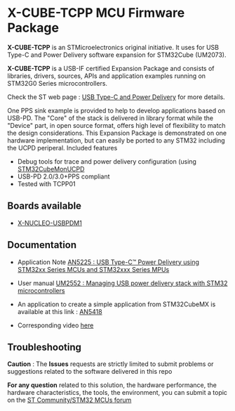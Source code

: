 # X-CUBE-TCPP MCU Firmware Package

**X-CUBE-TCPP** is an STMicroelectronics original initiative. It uses for USB Type-C and Power Delivery software expansion for STM32Cube (UM2073).

**X-CUBE-TCPP** is a USB-IF certified Expansion Package and consists of libraries, drivers, sources, APIs and application examples running on STM32G0 Series microcontrollers.

Check the ST web page : [USB Type-C and Power Delivery](https://www.st.com/en/applications/connectivity/usb-type-c-and-power-delivery.html#overview) for more details.

One PPS sink example is provided to help to develop applications based on USB-PD.
The "Core" of the stack is delivered in library format while the "Device" part, in open source format, offers high level of flexibility to match the design considerations.
This Expansion Package is demonstrated on one hardware implementation, but can easily be ported to any STM32 including the UCPD periperal.
Included features
* Debug tools for trace and power delivery configuration (using [ STM32CubeMonUCPD ](https://www.st.com/en/development-tools/stm32cubemonucpd.html)
* USB-PD 2.0/3.0+PPS compliant
* Tested with TCPP01
   
## Boards available
  * [X-NUCLEO-USBPDM1](https://www.st.com/content/st_com/en/products/ecosystems/stm32-open-development-environment/stm32-nucleo-expansion-boards/stm32-ode-power-drive-hw/x-nucleo-usbpdm1.html)

## Documentation
 * Application Note [AN5225 : USB Type-C™ Power Delivery using STM32xx Series MCUs and STM32xxx
Series MPUs](https://www.st.com/content/ccc/resource/technical/document/application_note/group1/38/94/1d/41/0e/ba/49/21/DM00536349/files/DM00536349.pdf/jcr:content/translations/en.DM00536349.pdf)
 
 * User manual [UM2552 : Managing USB power delivery stack with STM32 microcontrollers](https://www.st.com/content/ccc/resource/technical/document/user_manual/group1/aa/15/14/5d/f5/b8/4a/fc/DM00598101/files/DM00598101.pdf/jcr:content/translations/en.DM00598101.pdf)
 
 * An application to create a simple application from STM32CubeMX is available at this link : [AN5418](https://www.st.com/resource/en/application_note/dm00663511-how-to-build-a-simple-usbpd-sink-application-with-stm32cubemx-stmicroelectronics.pdf)
 * Corresponding video [here](https://www.youtube.com/watch?v=Z_Sn6CBbz-k)


## Troubleshooting

**Caution** : The **Issues** requests are strictly limited to submit problems or suggestions related to the software delivered in this repo 

**For any question** related to this solution, the hardware performance, the hardware characteristics, the tools, the environment, you can submit a topic on the [ST Community/STM32 MCUs forum](https://community.st.com/s/group/0F90X000000AXsASAW/stm32-mcus)

